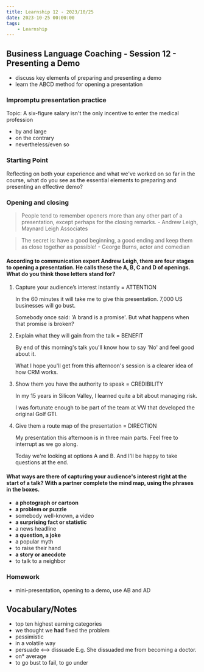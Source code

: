 ```yaml
---
title: Learnship 12 - 2023/10/25
date: 2023-10-25 00:00:00
tags:
    - Learnship
---
```


## Business Language Coaching - Session 12 - Presenting a Demo

* discuss key elements of preparing and presenting a demo
* learn the ABCD method for opening a presentation

### Impromptu presentation practice

Topic: A six-figure salary isn't the only incentive to enter the  medical profession

* by and large
* on the contrary
* nevertheless/even so

### Starting Point

Reflecting on both your experience and what we've worked on so far in the course, what do you see as the essential elements to preparing and presenting an effective demo?

### Opening and closing

> People tend to remember openers more than any other part of a presentation, except perhaps for the closing remarks. - Andrew Leigh, Maynard Leigh Associates

> The secret is: have a good beginning, a good ending and keep them as close together as possible! - George Burns, actor and comedian

#### According to communication expert Andrew Leigh, there are four stages to opening a presentation. He calls these the A, B, C and D of openings. What do you think those letters stand for?

1. Capture your audience’s interest instantly = ATTENTION

    In the  60 minutes it will take me to give this presentation. 7,000 US businesses will go bust.

    Somebody once said: 'A brand is a promise'. But what happens when that promise is broken?

2. Explain what they will gain from the talk = BENEFIT

    By end of this morning's talk you'll know how to say 'No' and feel good about it.

    What I hope you'll get from  this afternoon's session is a clearer idea of how CRM works.

3. Show them you have the authority to speak = CREDIBILITY

    In my 15 years in Silicon Valley, I learned quite a bit about managing risk.

    I was fortunate enough to be part of the team at VW that developed the original Golf GTI.

4. Give them a route map of the presentation = DIRECTION

    My presentation this afternoon is in three main parts. Feel free to interrupt as we go along.

    Today we're looking at options A and B. And I'll be happy to take questions at the  end.

#### What ways are there of capturing your audience's interest right at the start of a talk? With a partner complete  the mind map, using the phrases in the boxes.

* **a photograph or cartoon**
* **a problem or puzzle**
* somebody well-known, a video
* **a surprising fact or statistic**
* a news headline
* **a question, a joke**
* a popular myth
* to raise their hand
* **a story or anecdote**
* to talk to a neighbor

### Homework

* mini-presentation, opening to a demo, use AB and AD

## Vocabulary/Notes

* top ten highest earning categories
* we thought we **had** fixed the problem
* pessimistic
* in a volatile way
* persuade <--> dissuade
    E.g. She dissuaded me from becoming a doctor.
* on* average
* to go bust
    to fail, to go under
